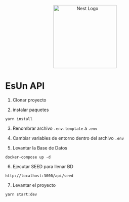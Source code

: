 <p align="center">
  <a href="http://nestjs.com/" target="blank"><img src="https://nestjs.com/img/logo-small.svg" width="200" alt="Nest Logo" /></a>
</p>

# EsUn API

1. Clonar proyecto

2. instalar paquetes
```
yarn install
```

3. Renombrar archivo
```.env.template``` a ```.env```

4. Cambiar variables de entorno dentro del archivo ```.env```

5. Levantar la Base de Datos
```
docker-compose up -d
```
6. Ejecutar SEED para llenar BD
```
http://localhost:3000/api/seed
```
7. Levantar el proyecto
```
yarn start:dev
```
